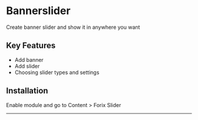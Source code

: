 # Bannerslider

Create banner slider and show it in anywhere you want

## Key Features

* Add banner
* Add slider
* Choosing slider types and settings

## Installation

Enable module and go to Content > Forix Slider

---